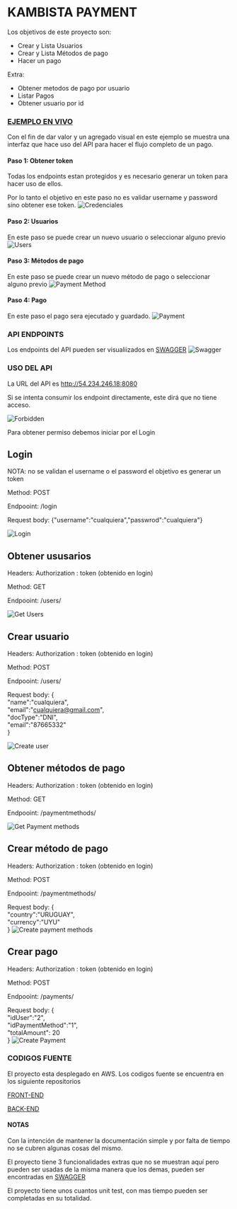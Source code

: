 # KAMBISTA PAYMENT

Los objetivos de este proyecto son:

- Crear y Lista Usuarios
- Crear y Lista Métodos de pago
- Hacer un pago


Extra:
- Obtener metodos de pago por usuario
- Listar Pagos
- Obtener usuario por id

### [EJEMPLO EN VIVO](http://54.234.246.18:4000)
Con el fin de dar valor y un agregado visual en este ejemplo se muestra una interfaz que hace uso del API para hacer el flujo completo de un pago.

#### Paso 1: Obtener token
Todas los endpoints estan protegidos y es necesario generar un token para hacer uso de ellos.

Por lo tanto el objetivo en este paso no es validar username y password 
sino obtener ese token.
![Credenciales](images/live-credentials.png)

#### Paso 2: Usuarios
En este paso se puede crear un nuevo usuario o seleccionar alguno previo
![Users](images/live-user.png)

#### Paso 3: Métodos de pago
En este paso se puede crear un nuevo método de pago o seleccionar alguno previo
![Payment Method](images/live-paymentmethod.png)

#### Paso 4: Pago
En este paso el pago sera ejecutado y guardado.
![Payment](images/live-payment-successful.png)



### API ENDPOINTS
Los endpoints del API pueden ser visualiizados en [SWAGGER](http://54.234.246.18:8080/swagger-ui.html)
![Swagger](images/api-swagger.png)

### USO DEL API
La URL del API es http://54.234.246.18:8080

Si se intenta consumir los endpoint directamente, este dirá que no tiene acceso.


![Forbidden](images/endpoint-get-users-forbidden.png)


Para obtener permiso debemos iniciar por el Login


## Login
NOTA: no se validan el username o el password el objetivo es generar un token

Method: POST

Endpooint: /login

Request body: {"username":"cualquiera","passwrod":"cualquiera"}

![Login](images/endpoint-login.png)

## Obtener ususarios

Headers: Authorization : token (obtenido en login)

Method: GET

Endpooint: /users/

![Get Users](images/endpoint-get-users.png)

## Crear usuario

Headers: Authorization : token (obtenido en login)

Method: POST

Endpooint: /users/

Request body: 
{     
"name":"cualquiera",  
"email":"cualquiera@gmail.com",  
"docType":"DNI",  
"email":"87665332"   
}

![Create user](images/endpoint-create-user.png)

## Obtener métodos de pago

Headers: Authorization : token (obtenido en login)

Method: GET

Endpooint: /paymentmethods/

![Get Payment methods](images/endpoint-get-payment-methods.png)

## Crear método de pago

Headers: Authorization : token (obtenido en login)

Method: POST

Endpooint: /paymentmethods/

Request body: 
{     
"country":"URUGUAY",  
"currency":"UYU"  
}
![Create payment methods](images/endpoint-create-user.png)

## Crear pago

Headers: Authorization : token (obtenido en login)

Method: POST

Endpooint: /payments/

Request body: 
{     
"idUser":"2",  
"idPaymentMethod":"1",  
"totalAmount": 20  
}
![Create Payment](images/endpoint-create-payment.png)


### CODIGOS FUENTE
El proyecto esta desplegado en AWS.
Los codigos fuente se encuentra en los siguiente repositorios

[FRONT-END](https://github.com/dmarquina/front-end)

[BACK-END](https://github.com/dmarquina/kambista_payment/tree/master/back-end)

#### NOTAS
Con la intención de mantener la documentación simple y por falta de tiempo no se cubren algunas cosas del mismo.

El proyecto tiene 3 funcionalidades extras que no se muestran aquí pero pueden ser usadas de la 
misma manera que los demas, pueden ser encontradas en [SWAGGER](http://54.234.246.18:8080/swagger-ui.html)

El proyecto tiene unos cuantos unit test, con mas tiempo pueden ser completadas en su totalidad.
